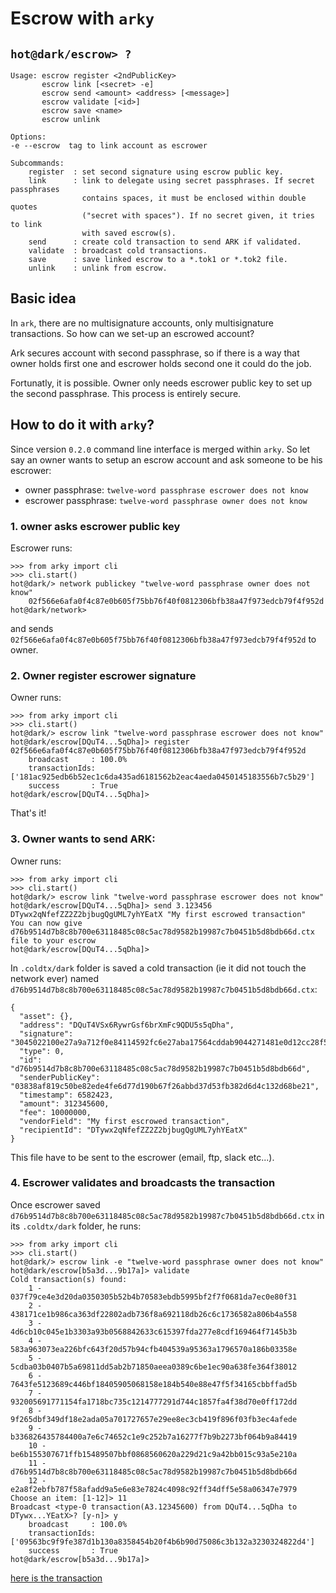 # Escrow with `arky`

## `hot@dark/escrow> ?`

```
Usage: escrow register <2ndPublicKey>
       escrow link [<secret> -e]
       escrow send <amount> <address> [<message>]
       escrow validate [<id>]
       escrow save <name>
       escrow unlink

Options:
-e --escrow  tag to link account as escrower

Subcommands:
    register  : set second signature using escrow public key.
    link      : link to delegate using secret passphrases. If secret passphrases
                contains spaces, it must be enclosed within double quotes
                ("secret with spaces"). If no secret given, it tries to link
                with saved escrow(s).
    send      : create cold transaction to send ARK if validated.
    validate  : broadcast cold transactions.
    save      : save linked escrow to a *.tok1 or *.tok2 file.
    unlink    : unlink from escrow.
```

## Basic idea

In `ark`, there are no multisignature accounts, only multisignature transactions.
So how can we set-up an escrowed account?

Ark secures account with second passphrase, so if there is a way that owner
holds first one and escrower holds second one it could do the job.

Fortunatly, it is possible. Owner only needs escrower public key to set up the
second passphrase. This process is entirely secure.

## How to do it with `arky`?

Since version `0.2.0` command line interface is merged within `arky`. So let say
an owner wants to setup an escrow account and ask someone to be his escrower:

 - owner passphrase: `twelve-word passphrase escrower does not know`
 - escrower passphrase: `twelve-word passphrase owner does not know`

### 1. owner asks escrower public key
 
Escrower runs:

```
>>> from arky import cli
>>> cli.start()
hot@dark/> network publickey "twelve-word passphrase owner does not know"
    02f566e6afa0f4c87e0b605f75bb76f40f0812306bfb38a47f973edcb79f4f952d
hot@dark/network>
```

and sends `02f566e6afa0f4c87e0b605f75bb76f40f0812306bfb38a47f973edcb79f4f952d`
to owner.

### 2. Owner register escrower signature

Owner runs:

```
>>> from arky import cli
>>> cli.start()
hot@dark/> escrow link "twelve-word passphrase escrower does not know"
hot@dark/escrow[DQuT4...5qDha]> register 02f566e6afa0f4c87e0b605f75bb76f40f0812306bfb38a47f973edcb79f4f952d
    broadcast     : 100.0%
    transactionIds: ['181ac925edb6b52ec1c6da435ad6181562b2eac4aeda0450145183556b7c5b29']
    success       : True
hot@dark/escrow[DQuT4...5qDha]>
```

That's it!

### 3. Owner wants to send ARK:

Owner runs:

```
>>> from arky import cli
>>> cli.start()
hot@dark/> escrow link "twelve-word passphrase escrower does not know"
hot@dark/escrow[DQuT4...5qDha]> send 3.123456 DTywx2qNfefZZ2Z2bjbugQgUML7yhYEatX "My first escrowed transaction"
You can now give d76b9514d7b8c8b700e63118485c08c5ac78d9582b19987c7b0451b5d8bdb66d.ctx file to your escrow
hot@dark/escrow[DQuT4...5qDha]>
```

In `.coldtx/dark` folder is saved a cold transaction (ie it did not touch the
network ever) named `d76b9514d7b8c8b700e63118485c08c5ac78d9582b19987c7b0451b5d8bdb66d.ctx`:

```
{
  "asset": {},
  "address": "DQuT4VSx6RywrGsf6brXmFc9QDU5s5qDha",
  "signature": "3045022100e27a9a712f0e84114592fc6e27aba17564cddab9044271481e0d12cc28f562be0220042ed130535b61e91a0a75eaaf3b2dbc86a4f49898e766a3a8713beeb6214f4b",
  "type": 0,
  "id": "d76b9514d7b8c8b700e63118485c08c5ac78d9582b19987c7b0451b5d8bdb66d",
  "senderPublicKey": "03838af819c50be82ede4fe6d77d190b67f26abbd37d53fb382d6d4c132d68be21",
  "timestamp": 6582423,
  "amount": 312345600,
  "fee": 10000000,
  "vendorField": "My first escrowed transaction",
  "recipientId": "DTywx2qNfefZZ2Z2bjbugQgUML7yhYEatX"
}
```

This file have to be sent to the escrower (email, ftp, slack etc...). 

### 4. Escrower validates and broadcasts the transaction

Once escrower saved `d76b9514d7b8c8b700e63118485c08c5ac78d9582b19987c7b0451b5d8bdb66d.ctx`
in its `.coldtx/dark` folder, he runs:

```
>>> from arky import cli
>>> cli.start()
hot@dark/> escrow link -e "twelve-word passphrase owner does not know"
hot@dark/escrow[b5a3d...9b17a]> validate
Cold transaction(s) found:
    1 - 037f79ce4e3d20da0350305b52b4b70583ebdb5995bf2f7f0681da7ec0e80f31
    2 - 438171ce1b986ca363df22802adb736f8a692118db26c6c1736582a806b4a558
    3 - 4d6cb10c045e1b3303a93b0568842633c615397fda277e8cdf169464f7145b3b
    4 - 583a963073ea226bfc643f20d57b94cfb404539a95363a1796570a186b03358e
    5 - 5cdba03b0407b5a69811dd5ab2b71850aeea0389c6be1ec90a638fe364f38012
    6 - 7643fe5123689c446bf18405905068158e184b540e88e47f5f34165cbbffad5b
    7 - 932005691771154fa1718bc735c1214777291d744c1857fa4f38d70e0ff172dd
    8 - 9f265dbf349df18e2ada05a701727657e29ee8ec3cb419f896f03fb3ec4afede
    9 - b336826435784400a7e6c74652c1e9c252b7a16277f7b9b2273bf064b9a84419
    10 - be6b155307671ffb15489507bbf0868560620a229d21c9a42bb015c93a5e210a
    11 - d76b9514d7b8c8b700e63118485c08c5ac78d9582b19987c7b0451b5d8bdb66d
    12 - e2a8f2ebfb787f58afadd9a5e6e83e7824c4098c92ff34dff5e58a06347e7979
Choose an item: [1-12]> 11
Broadcast <type-0 transaction(A3.12345600) from DQuT4...5qDha to DTywx...YEatX>? [y-n]> y
    broadcast     : 100.0%
    transactionIds: ['09563bc9f9fe387d1b130a8358454b20f4b6b90d75086c3b132a3230324822d4']
    success       : True
hot@dark/escrow[b5a3d...9b17a]>
```

[here is the transaction](https://dexplorer.arkcoin.net/tx/09563bc9f9fe387d1b130a8358454b20f4b6b90d75086c3b132a3230324822d4)
